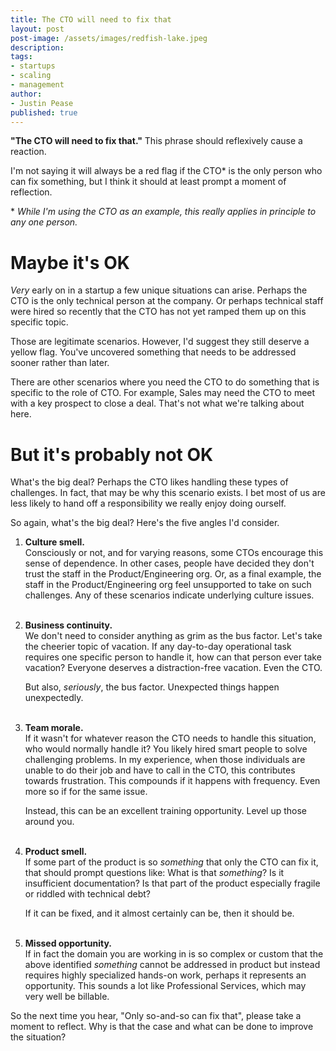 ```yaml
---
title: The CTO will need to fix that
layout: post
post-image: /assets/images/redfish-lake.jpeg
description: 
tags:
- startups
- scaling
- management
author: 
- Justin Pease
published: true
---
```


**"The CTO will need to fix that."** This phrase should reflexively cause a
reaction. 

I'm not saying it will always be a red flag if the CTO* is
the only person who can fix something, but I think it should at least prompt a
moment of reflection.

\* *While I'm using the CTO as an example, this really applies in principle to
any one person.*

# Maybe it's OK

*Very* early on in a startup a few unique situations can arise. Perhaps the CTO
is the only technical person at the company. Or perhaps technical staff were
hired so recently that the CTO has not yet ramped them up on this specific
topic.

Those are legitimate scenarios. However, I'd suggest they still deserve a yellow
flag. You've uncovered something that needs to be addressed sooner rather than
later.

There are other scenarios where you need the CTO to do something that is
specific to the role of CTO. For example, Sales may need the CTO to meet with
a key prospect to close a deal. That's not what we're talking about here.

# But it's probably not OK

What's the big deal? Perhaps the CTO likes handling these types of challenges.
In fact, that may be why this scenario exists. I bet most of us are less likely
to hand off a responsibility we really enjoy doing ourself.

So again, what's the big deal? Here's the five angles I'd consider.

1. **Culture smell.**  
Consciously or not, and for varying reasons, some CTOs encourage this sense of
dependence. In other cases, people have decided they don't trust the staff in
the Product/Engineering org. Or, as a final example, the staff in the
Product/Engineering org feel unsupported to take on such challenges. Any of
these scenarios indicate underlying culture issues.  
&nbsp;  

2. **Business continuity.**  
We don't need to consider anything as grim as the bus factor. Let's take the
cheerier topic of vacation. If any day-to-day operational task requires one
specific person to handle it, how can that person ever take vacation? Everyone
deserves a distraction-free vacation. Even the CTO.

    But also, *seriously*, the bus factor. Unexpected things happen unexpectedly.  
&nbsp;  

3. **Team morale.**  
If it wasn't for whatever reason the CTO needs to handle this situation, who
would normally handle it? You likely hired smart people to solve challenging
problems. In my experience, when those individuals are unable to do their job
and have to call in the CTO, this contributes towards frustration. This
compounds if it happens with frequency. Even more so if for the same issue.

    Instead, this can be an excellent training opportunity. Level up those
around you.  
&nbsp;  

4. **Product smell.**  
If some part of the product is so *something* that only the CTO can fix it,
that should prompt questions like: What is that *something*? Is it insufficient
documentation? Is that part of the product especially fragile or riddled with
technical debt?

    If it can be fixed, and it almost certainly can be, then it should be.  
&nbsp;  

5. **Missed opportunity.**  
If in fact the domain you are working in is so complex or custom that the above
identified *something* cannot be addressed in product but instead requires
highly specialized hands-on work, perhaps it represents an opportunity. This
sounds a lot like Professional Services, which may very well be billable.

So the next time you hear, "Only so-and-so can fix that", please take a moment
to reflect. Why is that the case and what can be done to improve the situation?
